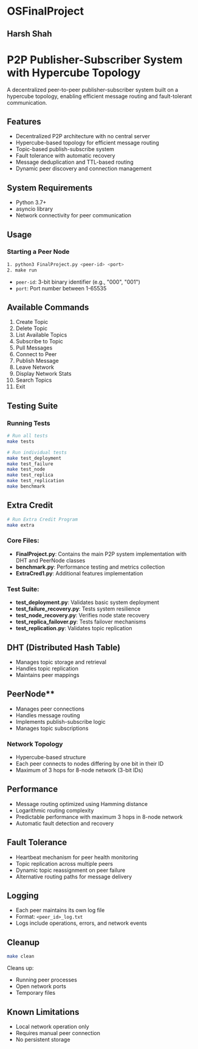 # OSFinalProject
## Harsh Shah


# P2P Publisher-Subscriber System with Hypercube Topology
A decentralized peer-to-peer publisher-subscriber system built on a hypercube topology, enabling efficient message routing and fault-tolerant communication.

## Features

- Decentralized P2P architecture with no central server
- Hypercube-based topology for efficient message routing
- Topic-based publish-subscribe system
- Fault tolerance with automatic recovery
- Message deduplication and TTL-based routing
- Dynamic peer discovery and connection management

## System Requirements

- Python 3.7+
- asyncio library
- Network connectivity for peer communication

## Usage

### Starting a Peer Node

```bash
1. python3 FinalProject.py <peer-id> <port>
2. make run
```

- `peer-id`: 3-bit binary identifier (e.g., "000", "001")
- `port`: Port number between 1-65535

## Available Commands

1. Create Topic
2. Delete Topic
3. List Available Topics
4. Subscribe to Topic
5. Pull Messages
6. Connect to Peer
7. Publish Message
8. Leave Network
9. Display Network Stats
10. Search Topics
11. Exit

## Testing Suite

### Running Tests

```bash
# Run all tests
make tests

# Run individual tests
make test_deployment
make test_failure
make test_node
make test_replica
make test_replication
make benchmark
```

## Extra Credit
```bash
# Run Extra Credit Program
make extra
```



### Core Files:

- **FinalProject.py**: Contains the main P2P system implementation with DHT and PeerNode classes
- **benchmark.py**: Performance testing and metrics collection
- **ExtraCred1.py**: Additional features implementation

### Test Suite:

- **test_deployment.py**: Validates basic system deployment
- **test_failure_recovery.py**: Tests system resilience
- **test_node_recovery.py**: Verifies node state recovery
- **test_replica_failover.py**: Tests failover mechanisms
- **test_replication.py**: Validates topic replication


## DHT (Distributed Hash Table)
- Manages topic storage and retrieval
- Handles topic replication
- Maintains peer mappings

## PeerNode**
- Manages peer connections
- Handles message routing
- Implements publish-subscribe logic
- Manages topic subscriptions

### Network Topology

- Hypercube-based structure
- Each peer connects to nodes differing by one bit in their ID
- Maximum of 3 hops for 8-node network (3-bit IDs)

## Performance

- Message routing optimized using Hamming distance
- Logarithmic routing complexity
- Predictable performance with maximum 3 hops in 8-node network
- Automatic fault detection and recovery

## Fault Tolerance

- Heartbeat mechanism for peer health monitoring
- Topic replication across multiple peers
- Dynamic topic reassignment on peer failure
- Alternative routing paths for message delivery

## Logging

- Each peer maintains its own log file
- Format: `<peer_id>_log.txt`
- Logs include operations, errors, and network events

## Cleanup

```bash
make clean
```

Cleans up:
- Running peer processes
- Open network ports
- Temporary files

## Known Limitations

- Local network operation only
- Requires manual peer connection
- No persistent storage

